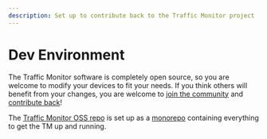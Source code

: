 ```yaml
---
description: Set up to contribute back to the Traffic Monitor project
---
```


# Dev Environment

The Traffic Monitor software is completely open source, so you are welcome to modify your devices to fit your needs. If you think others will benefit from your changes, you are welcome to [join the community](../help-and-faq/where-can-i-get-support.md) and [contribute back](contributing.md)!

The [Traffic Monitor OSS repo](https://github.com/glossyio/traffic-monitor) is set up as a [monorepo](https://en.wikipedia.org/wiki/Monorepo) containing everything to get the TM up and running.

